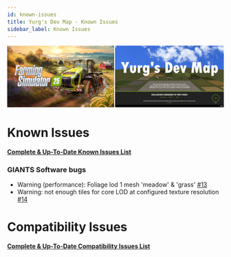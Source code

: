 ```yaml
---
id: known-issues
title: Yurg's Dev Map - Known Issues
sidebar_label: Known Issues
---
```

[![](modHeader.png)](modScreen.png)
# Known Issues

[**Complete & Up-To-Date Known Issues List**](https://github.com/YurgFS/FS25_Yurg_Dev_Map/issues?q=is%3Aopen%20label%3Aknown-issue%20sort%3Aupdated-desc)

### GIANTS Software bugs
- Warning (performance): Foliage lod 1 mesh 'meadow' & 'grass' [#13](https://github.com/YurgFS/FS25_Yurg_Dev_Map/issues/13)
- Warning: not enough tiles for core LOD at configured texture resolution [#14](https://github.com/YurgFS/FS25_Yurg_Dev_Map/issues/14)


# Compatibility Issues

[**Complete & Up-To-Date Compatibility Issues List**](https://github.com/YurgFS/FS25_Yurg_Dev_Map/issues?q=is%3Aopen%20label%3Acompatibility%20sort%3Aupdated-desc)
